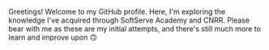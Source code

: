 Greetings! Welcome to my GitHub profile. Here, I'm exploring the knowledge I've acquired through SoftServe Academy and CNRR. Please bear with me as these are my initial attempts, and there's still much more to learn and improve upon 🙃

